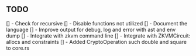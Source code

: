 ## TODO

[] - Check for recursive
[] - Disable functions not utilized
[] - Document the language
[] - Improve output for debug, log and error with ast and env dump
[] - Integrate with zkvm command line
[] - Integrate with ZKVMCircuit: allocs and constraints
[] - Added CryptoOperation such double and square to core.rs
